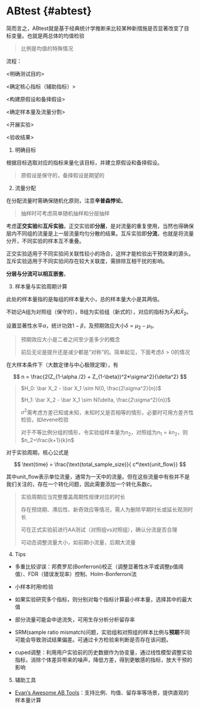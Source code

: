# ABtest {#abtest}

简而言之，ABtest就是基于经典统计学推断来比较某种新措施是否显著改变了目标变量。也就是两总体的均值检验

> 比例是均值的特殊情况

流程：

<明确测试目的>

<确定核心指标（辅助指标）>

<构建原假设和备择假设>

<确定样本量及流量分割>

<开展实验>

<验收结果>

1. 明确目标

根据目标选取对应的指标来量化该目标，并建立原假设和备择假设。

> 原假设是保守的，备择假设是期望的

2. 流量分配

在分配流量时需确保随机化原则，注意**辛普森悖论**。

> 抽样时可考虑简单随机抽样和分层抽样

考虑**正交实验**和**互斥实验**。正交实验即**分层**，是对流量的重复使用，当然也得确保层内不同组的流量是上一层流量均匀分散的结果。互斥实验即**分流**，也就是将流量分开，不同实验的样本互不重叠。

正交实验适用于不同实验间关联性较小的场合，这样才能检验出干预效果的源头。互斥实验适用于不同实验间存在较大关联度，需排除互相干扰的影响。

**分层与分流可以相互嵌套**。

3. 样本量与实验周期计算

此处的样本量指的是每组的样本量大小，总的样本量大小是其两倍。

不妨记A组为对照组（保守的），B组为实验组（新式的），对应的指标为$\bar X_1$和$\bar X_2$。

设置显著性水平$\alpha$，统计功效$1-\beta$，及预期效应大小$\delta = \mu_2 - \mu_1$。

> 预期效应大小是二者之间至少差多少的概念
> 
> 前后无论是提升还是减少都是“对称”的。简单起见，下面考虑$\delta > 0$的情况

在大样本条件下（大数定律与中心极限定理），有

$$
n = \frac{2(Z_{1-\alpha /2} + Z_{1-\beta})^2*\sigma^2}{\delta^2}
$$

> $H_0: \bar X_2 - \bar X_1 \sim N(0, \frac{2\sigma^2}{n})$
> 
> $H_1: \bar X_2 - \bar X_1 \sim N(\delta, \frac{2\sigma^2}{n})$
> 
> $\sigma^2$需考虑方差已知或未知，未知时又是否相等的情形，必要时可用方差齐性检验，如levene检验
>
> 对于不等比例分组的情形，令实验组样本量为$n_2$，对照组为$n_1=kn_2$，则$n_2=\frac{k+1}{k}n$

对于实验周期，核心公式是

$$
\text{time} = \frac{\text{total_sample_size}}{ c*\text{unit_flow}}
$$

其中$\text{unit_flow}$表示单位流量，通常为一天中的流量。但在这些流量中有些并不是我们关注的，存在一个转化问题，因此需要添加一个转化系数$c$。

> 实验周期应当完整覆盖周期性规律对应的时长
> 
> 存在预烧期、滞后性、新奇效应等情况，需人为删除早期时长或延长观测时长
> 
> 可在正式实验前进行AA测试（对照组vs对照组），确认分流是否合理
> 
> 可动态调整流量大小，如前期小流量，后期大流量

4. Tips

- 多重比较谬误：邦费罗尼(Bonferroni)校正（调整显著性水平或调整p值阈值）、FDR（错误发现率）控制、Holm-Bonferroni法

- 小样本时用t检验

- 如果实验研究多个指标，则分别对每个指标计算最小样本量，选择其中的最大值

- 部分流量可能会中途流失，可用生存分析分析留存率

- SRM(sample ratio mismatch)问题，实验组和对照组的样本比例与**预期**不同可能会导致测试结果偏差。可通过卡方检验来判断是否存在该问题。

- cuped调整：利用用户实验前的历史数据作为协变量，通过线性模型调整实验指标，消除个体差异带来的噪声，降低方差，得到更敏感的指标，放大干预的影响

5. 辅助工具

- [Evan’s Awesome AB Tools](https://www.evanmiller.org/ab-testing/)：支持比例、均值、留存率等场景，提供直观的样本量计算
